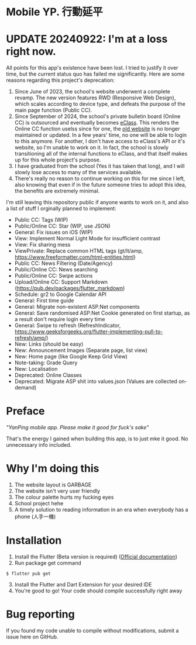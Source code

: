 # Mobile YP. 行動延平

# UPDATE 20240922: I'm at a loss right now.

All points for this app's existence have been lost.
I tried to justify it over time, but the current status quo has failed me significantly.
Here are some reasons regarding this project's deprecation:
1. Since June of 2023, the school's website underwent a complete revamp. The new version features RWD (Responsive Web Design), which scales according to device type, and defeats the purpose of the main page function (Public CC).
2. Since September of 2024, the school's private bulletin board (Online CC) is outsourced and eventually becomes [eClass](https://eclass.tw/). This renders the Online CC function uselss since for one, the [old website](https://lds.yphs.tp.edu.tw/tea/tu2.aspx) is no longer maintained or updated. In a few years' time, no one will be able to login to this anymore. For another, I don't have access to eClass's API or it's website, so I'm unable to work on it. In fact, the school is slowly transitioning all of the internal functions to eClass, and that itself makes up for this whole project's purpose.
4. I have graduated from the school (Yes it has taken that long), and I will slowly lose access to many of the services available.
5. There's really no reason to continue working on this for me since I left, also knowing that even if in the future someone tries to adopt this idea, the benefits are extremely minimal.

I'm still leaving this repository public if anyone wants to work on it, and also a list of stuff I orginally planned to implement:
- Public CC: Tags (WIP)
- Public/Online CC: Star (WIP, use JSON)
- General: Fix issues on iOS (WIP)
- View: Implement Normal Light Mode for insufficient contrast
- View: Fix sharing mess
- ViewPrivate: Replace common HTML tags (gt/lt/amp, https://www.freeformatter.com/html-entities.html)
- Public CC: News Filtering (Date/Agency)
- Public/Online CC: News searching
- Public/Online CC: Swipe actions
- Upload/Online CC: Support Markdown (https://pub.dev/packages/flutter_markdown)
- Schedule: gr2 to Google Calendar API
- General: First time guide
- General: Migrate non-existent ASP.Net components
- General: Save randomised ASP.Net Cookie generated on first startup, as a result don't require login every time
- General: Swipe to refresh (RefreshIndicator, https://www.geeksforgeeks.org/flutter-implementing-pull-to-refresh/amp/)
- New: Links (should be easy)
- New: Announcement Images (Separate page, list view)
- New: Home page (like Google Keep Grid View)
- Note-taking: Grade Query
- New: Localisation
- Deprecated: Online Classes
- Deprecated: Migrate ASP shit into values.json (Values are collected on-demand)

# Preface

*"YanPing mobile app. Please make it good for fuck's sake"*  

That's the energy I gained when building this app, is to just mke it good. No unnecessary info included.

# Why I'm doing this

1. The website layout is GARBAGE
2. The website isn't very user friendly
3. The colour palette hurts my fucking eyes
4. School project hehe
5. A timely solution to reading information in an era when everybody has a phone (人手一機)

# Installation

1. Install the Flutter (Beta version is required)  ([Official documentation](https://docs.flutter.dev/get-started/install))
2. Run package get command
```console
$ flutter pub get
```
3. Install the Flutter and Dart Extension for your desired IDE
4. You're good to go! Your code should compile successfully right away

# Bug reporting

If you found my code unable to compile without modifications, submit a issue here on GitHub.

